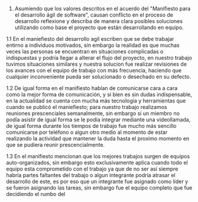 1. Asumiendo que los valores descritos en el acuerdo del "Manifiesto para el desarrollo ágil de software", causan conflicto en el proceso de desarrollo reflexione y describa de manera clara posibles soluciones utilizando como base el proyecto que están desarrollando en equipo.

1.1 En el maniefiesto del desarrollo agil escriben que se debe trabajar entirno a individuos motivados, sin embargo la realidad es que muchas veces las personas se encuentran en situaciones complicadas o indispuestas y podría llegar a alterar el flujo del proyecto, en nuestro trabajo tuvimos situaciones similares y nuestra solucion fue realizar revisiones de los avances con el equipo de trabajo con más frecuencia, haciendo que cualquier inconveniente pueda ser solucionado o desechado en su defecto. 

1.2 De igual forma en el manifiesto hablan de comunicarse cara a cara como la mejor forma de comunicación, y si bien es sin dudas indispensable, en la actualidad se cuenta con mucha más tecnología y herramientas que cuando se publicó el maniefiesto; para nuestro trabajo realizamos reuniones prescenciales semanalmente, sin embargo si un miembro no podía asistir de igual forma se le podía integrar mediante una videollamada, de igual forma durante los tiempos de trabajo fue mucho más sencillo comunicarse por teléfono o algun otro medio al momento de estar realizando la actividad que mantener la duda hasta el proximo momento en que se pudiera reunir prescencialmente. 

1.3 En el manifiesto mencionan que los mejores trabajos surgen de equipos auto-organizados, sin embargo esto exclusivamente aplica cuando todo el equipo esta comprometido con el trabajo ya que de no ser así siempre habría partes faltantes del trabajo o algun integrante podría atrasar el desarrollo de este, es por eso que un integrante fue asignado como líder y se fueron asignando las tareas, sin embargo fue el equipo completo que fue decidiendo el rumbo del
